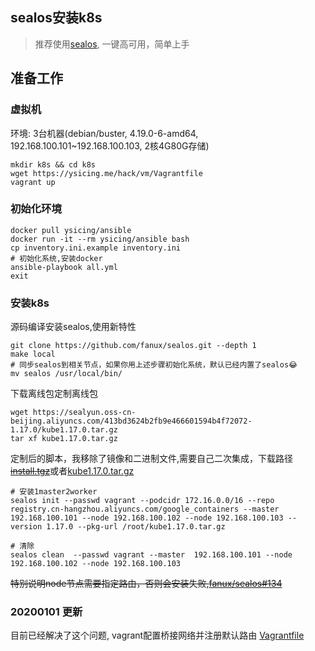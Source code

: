 ## sealos安装k8s

> 推荐使用[sealos](https://github.com/fanux/sealos), 一键高可用，简单上手

## 准备工作

### 虚拟机

环境: 3台机器(debian/buster, 4.19.0-6-amd64, 192.168.100.101~192.168.100.103, 2核4G80G存储)

```
mkdir k8s && cd k8s
wget https://ysicing.me/hack/vm/Vagrantfile
vagrant up
```

### 初始化环境

```
docker pull ysicing/ansible
docker run -it --rm ysicing/ansible bash
cp inventory.ini.example inventory.ini
# 初始化系统,安装docker
ansible-playbook all.yml
exit
```

### 安装k8s

源码编译安装sealos,使用新特性

```
git clone https://github.com/fanux/sealos.git --depth 1
make local
# 同步sealos到相关节点，如果你用上述步骤初始化系统，默认已经内置了sealos😂
mv sealos /usr/local/bin/
```


下载离线包定制离线包

```
wget https://sealyun.oss-cn-beijing.aliyuncs.com/413bd3624b2fb9e466601594b4f72072-1.17.0/kube1.17.0.tar.gz
tar xf kube1.17.0.tar.gz
```

定制后的脚本，我移除了镜像和二进制文件,需要自己二次集成，下载路径<del>[install.tgz](/hack/sealos/install.tgz)</del>或者[kube1.17.0.tar.gz](/hack/vm/)

```
# 安装1master2worker
sealos init --passwd vagrant --podcidr 172.16.0.0/16 --repo registry.cn-hangzhou.aliyuncs.com/google_containers --master  192.168.100.101 --node 192.168.100.102 --node 192.168.100.103 --version 1.17.0 --pkg-url /root/kube1.17.0.tar.gz

# 清除
sealos clean  --passwd vagrant --master  192.168.100.101 --node 192.168.100.102 --node 192.168.100.103
```

<del>特别说明node节点需要指定路由，否则会安装失败,[fanux/sealos#134](https://github.com/fanux/sealos/issues/134)</del>

### 20200101 更新 

目前已经解决了这个问题, vagrant配置桥接网络并注册默认路由 [Vagrantfile](https://ysicing.me/hack/vm/Vagrantfile)